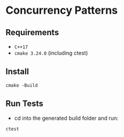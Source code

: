 # Concurrency Patterns

## Requirements

- `C++17`
- `cmake 3.24.0` (including ctest)

## Install

```
cmake -Build
```

## Run Tests

- cd into the generated build folder and run:

```
ctest
```
